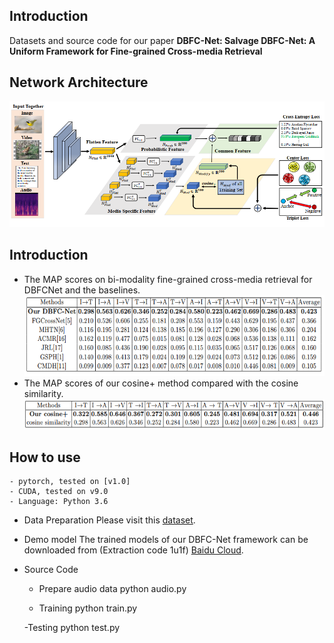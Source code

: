Introduction
---
Datasets and source code for our paper **DBFC-Net: Salvage DBFC-Net: A Uniform Framework for Fine-grained Cross-media Retrieval**


Network Architecture
---
![Alt text](https://github.com/18205097282/DBFC-Net/blob/master/ScreenShots/1.png)

Introduction
---
- The MAP scores on bi-modality fine-grained cross-media retrieval for DBFCNet and the baselines. 
![Alt text](https://github.com/18205097282/DBFC-Net/blob/master/ScreenShots/2.png)
- The MAP scores of our cosine+ method compared with the cosine similarity. 
![Alt text](https://github.com/18205097282/DBFC-Net/blob/master/ScreenShots/4.png)

How to use
---

 ```
- pytorch, tested on [v1.0]
- CUDA, tested on v9.0
- Language: Python 3.6
 ```
- Data Preparation
Please visit this [dataset](http://59.108.48.34/tiki/FGCrossNet/).

- Demo model
The trained models of our DBFC-Net framework can be downloaded from (Extraction code 1u1f) [Baidu Cloud](https://pan.baidu.com/s/14_XWs5tR53KKG2hUHKadFQ).

- Source Code
  - Prepare audio data
   python audio.py


  - Training
python train.py


  -Testing
python test.py

